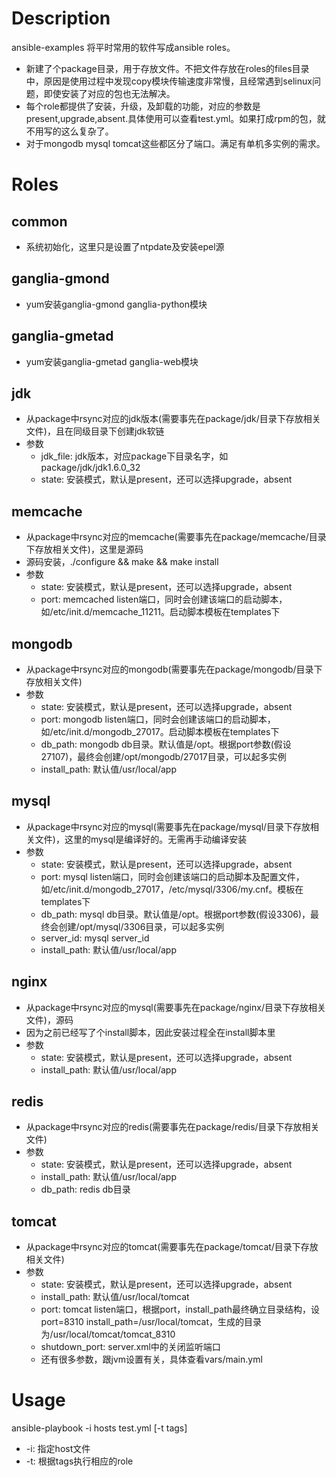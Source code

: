 Description
====

ansible-examples 将平时常用的软件写成ansible roles。
* 新建了个package目录，用于存放文件。不把文件存放在roles的files目录中，原因是使用过程中发现copy模块传输速度非常慢，且经常遇到selinux问题，即使安装了对应的包也无法解决。
* 每个role都提供了安装，升级，及卸载的功能，对应的参数是present,upgrade,absent.具体使用可以查看test.yml。如果打成rpm的包，就不用写的这么复杂了。
* 对于mongodb mysql tomcat这些都区分了端口。满足有单机多实例的需求。

Roles
============

common
------------
* 系统初始化，这里只是设置了ntpdate及安装epel源

ganglia-gmond
------------
* yum安装ganglia-gmond ganglia-python模块

ganglia-gmetad
------------
* yum安装ganglia-gmetad ganglia-web模块

jdk
------------
* 从package中rsync对应的jdk版本(需要事先在package/jdk/目录下存放相关文件)，且在同级目录下创建jdk软链
* 参数
  * jdk_file: jdk版本，对应package下目录名字，如package/jdk/jdk1.6.0_32
  * state: 安装模式，默认是present，还可以选择upgrade，absent

memcache
-----------
* 从package中rsync对应的memcache(需要事先在package/memcache/目录下存放相关文件)，这里是源码
* 源码安装，./configure && make && make install
* 参数
  * state: 安装模式，默认是present，还可以选择upgrade，absent
  * port: memcached listen端口，同时会创建该端口的启动脚本，如/etc/init.d/memcache_11211。启动脚本模板在templates下

mongodb
-----------
* 从package中rsync对应的mongodb(需要事先在package/mongodb/目录下存放相关文件)
* 参数
  * state: 安装模式，默认是present，还可以选择upgrade，absent
  * port: mongodb listen端口，同时会创建该端口的启动脚本，如/etc/init.d/mongodb_27017。启动脚本模板在templates下
  * db_path: mongodb db目录。默认值是/opt。根据port参数(假设27107)，最终会创建/opt/mongodb/27017目录，可以起多实例
  * install_path: 默认值/usr/local/app

mysql
----------
* 从package中rsync对应的mysql(需要事先在package/mysql/目录下存放相关文件)，这里的mysql是编译好的。无需再手动编译安装
* 参数
  * state: 安装模式，默认是present，还可以选择upgrade，absent
  * port: mysql listen端口，同时会创建该端口的启动脚本及配置文件，如/etc/init.d/mongodb_27017，/etc/mysql/3306/my.cnf。模板在templates下   
  * db_path: mysql db目录。默认值是/opt。根据port参数(假设3306)，最终会创建/opt/mysql/3306目录，可以起多实例
  * server_id: mysql server_id
  * install_path: 默认值/usr/local/app

nginx
----------
* 从package中rsync对应的mysql(需要事先在package/nginx/目录下存放相关文件)，源码
* 因为之前已经写了个install脚本，因此安装过程全在install脚本里
* 参数
  * state: 安装模式，默认是present，还可以选择upgrade，absent
  * install_path: 默认值/usr/local/app


redis
---------
* 从package中rsync对应的redis(需要事先在package/redis/目录下存放相关文件)
* 参数
  * state: 安装模式，默认是present，还可以选择upgrade，absent
  * install_path: 默认值/usr/local/app
  * db_path: redis db目录

tomcat
---------
* 从package中rsync对应的tomcat(需要事先在package/tomcat/目录下存放相关文件)
* 参数
  * state: 安装模式，默认是present，还可以选择upgrade，absent
  * install_path: 默认值/usr/local/tomcat
  * port: tomcat listen端口，根据port，install_path最终确立目录结构，设port=8310 install_path=/usr/local/tomcat，生成的目录为/usr/local/tomcat/tomcat_8310
  * shutdown_port: server.xml中的关闭监听端口
  * 还有很多参数，跟jvm设置有关，具体查看vars/main.yml

Usage
==========
ansible-playbook -i hosts test.yml [-t tags] 
* -i: 指定host文件
* -t: 根据tags执行相应的role
